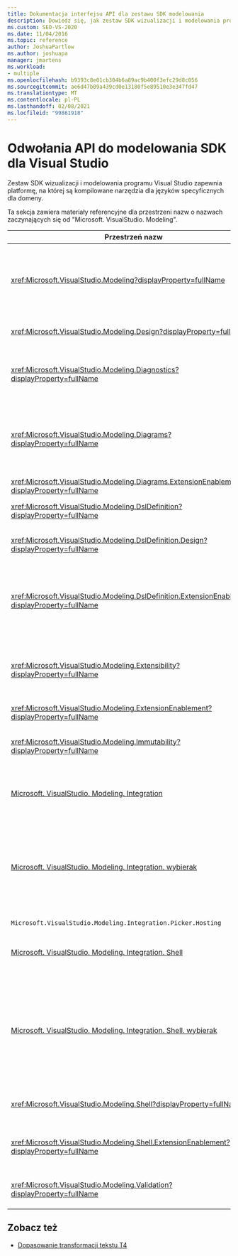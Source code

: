 ```yaml
---
title: Dokumentacja interfejsu API dla zestawu SDK modelowania
description: Dowiedz się, jak zestaw SDK wizualizacji i modelowania programu Visual Studio zapewnia platformę, na której są kompilowane narzędzia dla języków specyficznych dla domeny (językami DSL).
ms.custom: SEO-VS-2020
ms.date: 11/04/2016
ms.topic: reference
author: JoshuaPartlow
ms.author: joshuapa
manager: jmartens
ms.workload:
- multiple
ms.openlocfilehash: b9393c8e01cb304b6a89ac9b400f3efc29d8c056
ms.sourcegitcommit: ae6d47b09a439cd0e13180f5e89510e3e347fd47
ms.translationtype: MT
ms.contentlocale: pl-PL
ms.lasthandoff: 02/08/2021
ms.locfileid: "99861918"
---
```

# <a name="api-reference-for-modeling-sdk-for-visual-studio"></a>Odwołania API do modelowania SDK dla Visual Studio

Zestaw SDK wizualizacji i modelowania programu Visual Studio zapewnia platformę, na której są kompilowane narzędzia dla języków specyficznych dla domeny.

Ta sekcja zawiera materiały referencyjne dla przestrzeni nazw o nazwach zaczynających się od "Microsoft. VisualStudio. Modeling".

|Przestrzeń nazw|Zawartość|
|-|-|
|<xref:Microsoft.VisualStudio.Modeling?displayProperty=fullName>|Klasy takie jak ModelElement, które są klasą bazową wszystkich klas domeny zdefiniowanych w DSL.|
|<xref:Microsoft.VisualStudio.Modeling.Design?displayProperty=fullName>|Klasy tworzące część definicji DSL.|
|<xref:Microsoft.VisualStudio.Modeling.Diagnostics?displayProperty=fullName>|Narzędzia do przeglądania i pomiaru wydajności magazynu modeli.|
|<xref:Microsoft.VisualStudio.Modeling.Diagrams?displayProperty=fullName>|Klasy takie jak ShapeElement, które są klasą bazową wszystkich kształtów zdefiniowanych w DSL.|
|<xref:Microsoft.VisualStudio.Modeling.Diagrams.ExtensionEnablement?displayProperty=fullName>|Metody gestu i wyboru.|
|<xref:Microsoft.VisualStudio.Modeling.DslDefinition?displayProperty=fullName>|Interfejs API projektanta definicji DSL.|
|<xref:Microsoft.VisualStudio.Modeling.DslDefinition.Design?displayProperty=fullName>|Wewnętrzne klasy projektanta definicji DSL.|
|<xref:Microsoft.VisualStudio.Modeling.DslDefinition.ExtensionEnablement?displayProperty=fullName>|Atrybuty, które umożliwiają rozszeranie projektanta DSL przy użyciu poleceń, gestów i walidacji.|
|<xref:Microsoft.VisualStudio.Modeling.Extensibility?displayProperty=fullName>|Metody rozszerzające ModelElement, które implementują rozszerzalność DSL.|
|<xref:Microsoft.VisualStudio.Modeling.ExtensionEnablement?displayProperty=fullName>|Atrybuty rozszerzalności|
|<xref:Microsoft.VisualStudio.Modeling.Immutability?displayProperty=fullName>|Umożliwia tworzenie części modelu tylko do odczytu.|
|[Microsoft. VisualStudio. Modeling. Integration](/previous-versions/ee904412(v=vs.140))|Interfejs API ModelBus, który pomaga zintegrować różne modele.|
|[Microsoft. VisualStudio. Modeling. Integration. wybierak](/previous-versions/ee904394(v=vs.140))|Okno dialogowe, które umożliwia użytkownikom nawigowanie do modeli i elementów w celu utworzenia odwołań ModelBus.|
|`Microsoft.VisualStudio.Modeling.Integration.Picker.Hosting`|Wybór usługi.|
|[Microsoft. VisualStudio. Modeling. Integration. Shell](/previous-versions/ee869435(v=vs.140))|Platforma adapterów ModelBus dla programu Visual Studio.|
|[Microsoft. VisualStudio. Modeling. Integration. Shell. wybierak](/previous-versions/ee886769(v=vs.140))|Okno dialogowe selektora, które umożliwia użytkownikom nawigowanie do modeli i elementów w celu utworzenia odwołań ModelBus.|
|<xref:Microsoft.VisualStudio.Modeling.Shell?displayProperty=fullName>|Interfejs między językami DSL i Visual Studio.|
|<xref:Microsoft.VisualStudio.Modeling.Shell.ExtensionEnablement?displayProperty=fullName>|Umożliwia definiowanie poleceń menu skrótów (kontekstu).|
|<xref:Microsoft.VisualStudio.Modeling.Validation?displayProperty=fullName>|Umożliwia zdefiniowanie ograniczeń walidacji.|

## <a name="see-also"></a>Zobacz też

- [Dopasowanie transformacji tekstu T4](../modeling/customizing-t4-text-transformation.md)
